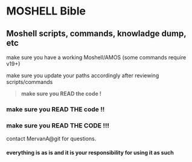 # MOSHELL Bible
## Moshell scripts, commands, knowladge dump, etc

make sure you have a working Moshell/AMOS (some commands require v19+)

make sure you update your paths accordingly after reviewing scripts/commands

> **make sure you READ the code !**
### make sure you READ THE code !!
### make sure you READ THE CODE !!!

contact MervanA@git for questions.

#### everything is as is and it is your responsibility for using it as such
